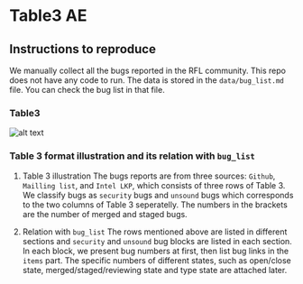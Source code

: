 # Table3 AE

## Instructions to reproduce

We manually collect all the bugs reported in the RFL community. 
This repo does not have any code to run.
The data is stored in the `data/bug_list.md` file.
You can check the bug list in that file.

### Table3

![alt text](image.png)

### Table 3 format illustration and its relation with `bug_list`

1. Table 3 illustration
The bugs reports are from three sources: `Github`, `Mailling list`, and `Intel LKP`, which consists of three rows of Table 3.
We classify bugs as `security` bugs and `unsound` bugs which corresponds to the two columns of Table 3 seperatelly.
The numbers in the brackets are the number of merged and staged bugs.

2. Relation with `bug_list`
The rows mentioned above are listed in different sections and `security` and `unsound` bug blocks are listed in each section.
In each block, we present bug numbers at first, then list bug links in the `items` part.
The specific numbers of different states, such as open/close state, merged/staged/reviewing state and type state are attached later.